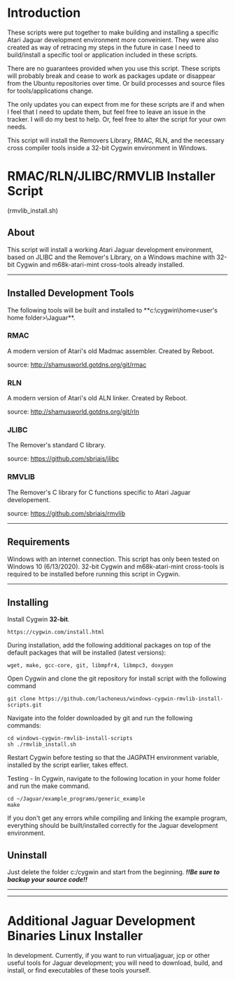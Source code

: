 # Introduction
These scripts were put together to make building and installing a specific Atari Jaguar development environment more conveinient. They were also created as way of retracing my steps in the future in case I need to build/install a specific tool or application included in these scripts.

There are no guarantees provided when you use this script.  These scripts will probably break and cease to work as packages update or disappear from the Ubuntu repositories over time.  Or build processes and source files for tools/applications change.

The only updates you can expect from me for these scripts are if and when I feel that I need to update them, but feel free to leave an issue in the tracker. I will do my best to help. Or, feel free to alter the script for your own needs.

This script will install the Removers Library, RMAC, RLN, and the necessary cross compiler tools inside a 32-bit Cygwin environment in Windows.

# RMAC/RLN/JLIBC/RMVLIB Installer Script
(rmvlib_install.sh)

## About
This script will install a working Atari Jaguar development environment, based on JLIBC and the Remover's Library, on a Windows machine with 32-bit Cygwin and m68k-atari-mint cross-tools already installed.

________________

## Installed Development Tools
The following tools will be built and installed to **c:\cygwin\home\<user's home folder>\Jaguar\**.

### RMAC
A modern version of Atari's old Madmac assembler. Created by Reboot.

source: http://shamusworld.gotdns.org/git/rmac

### RLN
A modern version of Atari's old ALN linker. Created by Reboot.

source: http://shamusworld.gotdns.org/git/rln

### JLIBC
The Remover's standard C library.

source: https://github.com/sbriais/jlibc

### RMVLIB
The Remover's C library for C functions specific to Atari Jaguar developement.

source: https://github.com/sbriais/rmvlib

________________

## Requirements
Windows with an internet connection. This script has only been tested on Windows 10 (6/13/2020).  32-bit Cygwin and m68k-atari-mint cross-tools is required to be installed before running this script in Cygwin.

________________

## Installing


Install Cygwin **32-bit**.  

    https://cygwin.com/install.html

During installation, add the following additional packages on top of the default packages that will be installed (latest versions):
    
    wget, make, gcc-core, git, libmpfr4, libmpc3, doxygen
    
Open Cygwin and clone the git repository for install script with the following command

    git clone https://github.com/lachoneus/windows-cygwin-rmvlib-install-scripts.git

Navigate into the folder downloaded by git and run the following commands:

    cd windows-cygwin-rmvlib-install-scripts
    sh ./rmvlib_install.sh
    
Restart Cygwin before testing so that the JAGPATH environment variable, installed by the script earlier, takes effect.

Testing - In Cygwin, navigate to the following location in your home folder and run the make command.

    cd ~/Jaguar/example_programs/generic_example
    make
    
If you don't get any errors while compiling and linking the example program, everything should be built/installed correctly for the Jaguar development environment.

## Uninstall
Just delete the folder c:/cygwin and start from the beginning.  ***!!Be sure to backup your source code!!***
________________
________________

# Additional Jaguar Development Binaries Linux Installer

In development.  Currently, if you want to run virtualjaguar, jcp or other useful tools for Jaguar development; you will need to download, build, and install, or find executables of these tools yourself.
